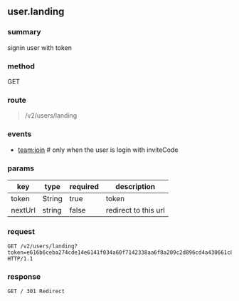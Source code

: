 ## user.landing

### summary
signin user with token

### method
GET

### route
> /v2/users/landing

### events
* [team:join](../event/team.join.html)  # only when the user is login with inviteCode

### params
<table>
  <thead>
    <tr>
      <th>key</th>
      <th>type</th>
      <th>required</th>
      <th>description</th>
    </tr>
  </thead>
  <tbody>
    <tr>
      <td>token</td>
      <td>String</td>
      <td>true</td>
      <td>token</td>
    </tr>
    <tr>
      <td>nextUrl</td>
      <td>string</td>
      <td>false</td>
      <td>redirect to this url</td>
    </tr>
  </tbody>
</table>

### request
```
GET /v2/users/landing?token=e616b6ceba274cde14e6141f034a60f7142338aa6f8a209c2d896cd4a430661c8901179119038d1c261aa514d6ace23f HTTP/1.1
```

### response
```
GET / 301 Redirect
```
